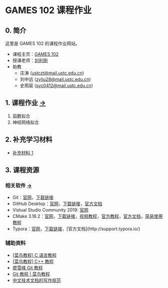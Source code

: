 # GAMES 102 课程作业
## 0. 简介

这里是 GAMES 102 的课程作业网站。

- 课程主页：[GAMES 102](http://staff.ustc.edu.cn/~lgliu/Courses/GAMES102_2020/default.html) 
- 授课老师：[刘利刚](http://staff.ustc.edu.cn/~lgliu) 
- 助教
  - 庄涛 ([ustczt@mail.ustc.edu.cn](mailto:ustczt@mail.ustc.edu.cn))
  - 刘中远 ([zyliu28@mail.ustc.edu.cn](mailto:zyliu28@mail.ustc.edu.cn))
  - 史雨宸 ([syc0412@mail.ustc.edu.cn](mailto:syc0412@mail.ustc.edu.cn))

## 1. 课程作业 [->](homeworks/) 

1. 函数拟合
2. 神经网络拟合

## 2. 补充学习材料

- [补充材料 1](notes/notes_1.md) 

## 3. 课程资源

### 相关软件 [->](softwares/) 

- Git：[官网](https://git-scm.com/)，[下载链接](https://git-scm.com/download/win) 
- GitHub Desktop：[官网](https://desktop.github.com/)，[下载链接](https://central.github.com/deployments/desktop/desktop/latest/win32)，[官方文档](https://help.github.com/en/desktop) 
- Vistual Studio Community 2019: [官网](https://visualstudio.microsoft.com/zh-hans/vs/) 
- CMake 3.18.2：[官网](https://cmake.org/)，[下载链接](https://github.com/Kitware/CMake/releases/download/v3.16.3/cmake-3.16.3-win64-x64.msi)，[视频教程](https://www.bilibili.com/video/av85644125/)，[官方教程](https://cmake.org/cmake/help/latest/guide/tutorial/index.html)，[官方文档](https://cmake.org/documentation/)，[简易使用教程](softwares/CMake.md) 
- Typora：[官网](https://www.typora.io/)，[下载链接](https://www.typora.io/windows/typora-setup-x64.exe?)，[官方文档](http://support.typora.io/) 

### 辅助资料

- [[菜鸟教程] C 语言教程](https://www.runoob.com/cprogramming/c-tutorial.html) 
- [[菜鸟教程] C++ 教程](https://www.runoob.com/cplusplus/cpp-tutorial.html) 
- [廖雪峰 Git 教程](https://www.liaoxuefeng.com/wiki/896043488029600) 
- [Git 教程 | 菜鸟教程](https://www.runoob.com/git/git-tutorial.html) 
- [中文技术文档的写作规范](https://github.com/ruanyf/document-style-guide) 

